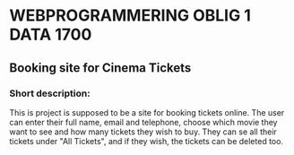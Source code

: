 <h1>
  WEBPROGRAMMERING OBLIG 1 DATA 1700
</h1>
<h2>
  Booking site for Cinema Tickets
</h2>

<h3>
  Short description:
</h3>
  
<p>
  This is project is supposed to be a site for booking tickets online. The user can enter their full name, email and telephone, 
  choose which movie they want to see and how many tickets they wish to buy. 
  They can se all their tickets under "All Tickets", and if they wish, the tickets can be deleted too.
</p>
